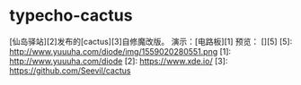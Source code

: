 # typecho-cactus
[仙岛驿站][2]发布的[cactus][3]自修魔改版。
演示：[电路板][1]
预览：
[][5]
 [5]: http://www.yuuuha.com/diode/img/1559020280551.png
 [1]: http://www.yuuuha.com/diode
 [2]: https://www.xde.io/
 [3]: https://github.com/Seevil/cactus
